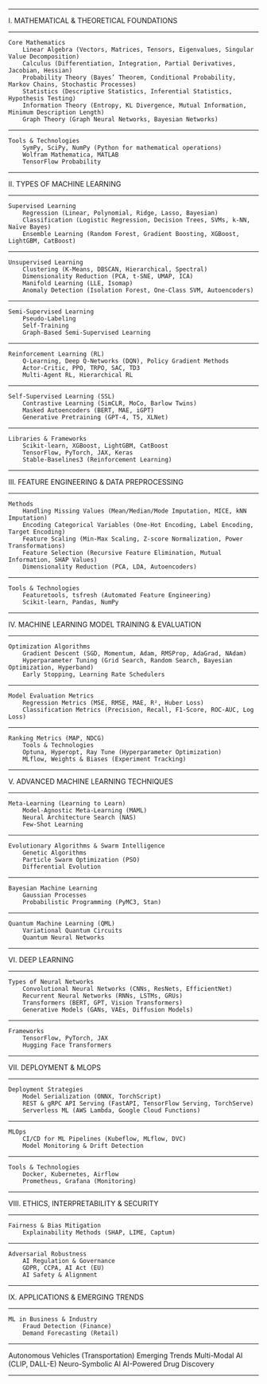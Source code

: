 ________________________________________
I. MATHEMATICAL & THEORETICAL FOUNDATIONS
________________________________________

	Core Mathematics
 		Linear Algebra (Vectors, Matrices, Tensors, Eigenvalues, Singular Value Decomposition)
	 	Calculus (Differentiation, Integration, Partial Derivatives, Jacobian, Hessian)
	 	Probability Theory (Bayes’ Theorem, Conditional Probability, Markov Chains, Stochastic Processes)
		Statistics (Descriptive Statistics, Inferential Statistics, Hypothesis Testing)
		Information Theory (Entropy, KL Divergence, Mutual Information, Minimum Description Length)
		Graph Theory (Graph Neural Networks, Bayesian Networks)
________________________________________

	Tools & Technologies
  		SymPy, SciPy, NumPy (Python for mathematical operations)
  		Wolfram Mathematica, MATLAB
  		TensorFlow Probability
________________________________________
II. TYPES OF MACHINE LEARNING
________________________________________

	Supervised Learning
 		Regression (Linear, Polynomial, Ridge, Lasso, Bayesian)
		Classification (Logistic Regression, Decision Trees, SVMs, k-NN, Naïve Bayes)
		Ensemble Learning (Random Forest, Gradient Boosting, XGBoost, LightGBM, CatBoost)

________________________________________

	Unsupervised Learning
		Clustering (K-Means, DBSCAN, Hierarchical, Spectral)
		Dimensionality Reduction (PCA, t-SNE, UMAP, ICA)
		Manifold Learning (LLE, Isomap)
		Anomaly Detection (Isolation Forest, One-Class SVM, Autoencoders)
________________________________________
	Semi-Supervised Learning
		Pseudo-Labeling
		Self-Training
		Graph-Based Semi-Supervised Learning

________________________________________

	Reinforcement Learning (RL)
		Q-Learning, Deep Q-Networks (DQN), Policy Gradient Methods
		Actor-Critic, PPO, TRPO, SAC, TD3
		Multi-Agent RL, Hierarchical RL
________________________________________
	Self-Supervised Learning (SSL)
		Contrastive Learning (SimCLR, MoCo, Barlow Twins)
		Masked Autoencoders (BERT, MAE, iGPT)
 		Generative Pretraining (GPT-4, T5, XLNet)
________________________________________
	Libraries & Frameworks
		Scikit-learn, XGBoost, LightGBM, CatBoost
		TensorFlow, PyTorch, JAX, Keras
		Stable-Baselines3 (Reinforcement Learning)
________________________________________
 
III. FEATURE ENGINEERING & DATA PREPROCESSING
________________________________________

	Methods
		Handling Missing Values (Mean/Median/Mode Imputation, MICE, kNN Imputation)
		Encoding Categorical Variables (One-Hot Encoding, Label Encoding, Target Encoding)
		Feature Scaling (Min-Max Scaling, Z-score Normalization, Power Transformations)
		Feature Selection (Recursive Feature Elimination, Mutual Information, SHAP Values)
		Dimensionality Reduction (PCA, LDA, Autoencoders)

________________________________________

	Tools & Technologies
		Featuretools, tsfresh (Automated Feature Engineering)
		Scikit-learn, Pandas, NumPy
________________________________________

IV. MACHINE LEARNING MODEL TRAINING & EVALUATION
________________________________________
	Optimization Algorithms
		Gradient Descent (SGD, Momentum, Adam, RMSProp, AdaGrad, NAdam)
		Hyperparameter Tuning (Grid Search, Random Search, Bayesian Optimization, Hyperband)
		Early Stopping, Learning Rate Schedulers
________________________________________

	Model Evaluation Metrics
		Regression Metrics (MSE, RMSE, MAE, R², Huber Loss)
		Classification Metrics (Precision, Recall, F1-Score, ROC-AUC, Log Loss)
________________________________________

	Ranking Metrics (MAP, NDCG)
		Tools & Technologies
		Optuna, Hyperopt, Ray Tune (Hyperparameter Optimization)
		MLflow, Weights & Biases (Experiment Tracking)

________________________________________
V. ADVANCED MACHINE LEARNING TECHNIQUES
________________________________________

	Meta-Learning (Learning to Learn)
		Model-Agnostic Meta-Learning (MAML)
		Neural Architecture Search (NAS)
		Few-Shot Learning
________________________________________
	Evolutionary Algorithms & Swarm Intelligence
		Genetic Algorithms
		Particle Swarm Optimization (PSO)
		Differential Evolution
________________________________________
	Bayesian Machine Learning
		Gaussian Processes
		Probabilistic Programming (PyMC3, Stan)
________________________________________

	Quantum Machine Learning (QML)
		Variational Quantum Circuits
		Quantum Neural Networks
________________________________________
VI. DEEP LEARNING
________________________________________

	Types of Neural Networks
		Convolutional Neural Networks (CNNs, ResNets, EfficientNet)
		Recurrent Neural Networks (RNNs, LSTMs, GRUs)
		Transformers (BERT, GPT, Vision Transformers)
		Generative Models (GANs, VAEs, Diffusion Models)
________________________________________
	Frameworks
		TensorFlow, PyTorch, JAX
		Hugging Face Transformers
________________________________________

VII. DEPLOYMENT & MLOPS
________________________________________

	Deployment Strategies
		Model Serialization (ONNX, TorchScript)
		REST & gRPC API Serving (FastAPI, TensorFlow Serving, TorchServe)
		Serverless ML (AWS Lambda, Google Cloud Functions)
________________________________________
	MLOps
		CI/CD for ML Pipelines (Kubeflow, MLflow, DVC)
		Model Monitoring & Drift Detection
________________________________________
	Tools & Technologies
		Docker, Kubernetes, Airflow
		Prometheus, Grafana (Monitoring)
________________________________________
VIII. ETHICS, INTERPRETABILITY & SECURITY
________________________________________
	Fairness & Bias Mitigation
		Explainability Methods (SHAP, LIME, Captum)
________________________________________
	Adversarial Robustness
		AI Regulation & Governance
		GDPR, CCPA, AI Act (EU)
		AI Safety & Alignment
________________________________________
IX. APPLICATIONS & EMERGING TRENDS
________________________________________
	ML in Business & Industry
		Fraud Detection (Finance)
		Demand Forecasting (Retail)
________________________________________
Autonomous Vehicles (Transportation)
	Emerging Trends
		Multi-Modal AI (CLIP, DALL-E)
		Neuro-Symbolic AI
		AI-Powered Drug Discovery
________________________________________
